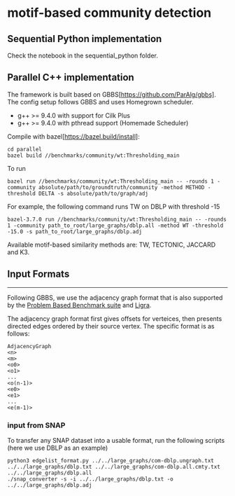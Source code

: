# motif-based community detection

## Sequential Python implementation

Check the notebook in the sequential_python folder.

## Parallel C++ implementation

The framework is built based on GBBS[https://github.com/ParAlg/gbbs]. The config setup follows GBBS and uses Homegrown scheduler. 
* g++ &gt;= 9.4.0 with support for Cilk Plus
* g++ &gt;= 9.4.0 with pthread support (Homemade Scheduler)

Compile with bazel[https://bazel.build/install]:
```
cd parallel
bazel build //benchmarks/community/wt:Thresholding_main
```
To run
```
bazel run //benchmarks/community/wt:Thresholding_main -- -rounds 1 -community absolute/path/to/groundtruth/community -method METHOD -threshold DELTA -s absolute/path/to/graph/adj
```
For example, the following command runs TW on DBLP with threshold -15
```
bazel-3.7.0 run //benchmarks/community/wt:Thresholding_main -- -rounds 1 -community path_to_root/large_graphs/dblp.all -method WT -threshold -15.0 -s path_to_root/large_graphs/dblp.adj
```
Available motif-based similarity methods are: TW, TECTONIC, JACCARD and K3.

## Input Formats
-----------
Following GBBS, we use the adjacency graph format that is also supported by the [Problem Based Benchmark
suite](http://www.cs.cmu.edu/~pbbs/benchmarks/graphIO.html)
and [Ligra](https://github.com/jshun/ligra).

The adjacency graph format first gives offsets for
verteices, then presents directed edges ordered by their source vertex. The specific format
is as follows:

```
AdjacencyGraph
<n>
<m>
<o0>
<o1>
...
<o(n-1)>
<e0>
<e1>
...
<e(m-1)>
```

### input from SNAP

To transfer any SNAP dataset into a usable format, run the following scripts (here we use DBLP as an example)
```
python3 edgelist_format.py ../../large_graphs/com-dblp.ungraph.txt ../../large_graphs/dblp.txt ../../large_graphs/com-dblp.all.cmty.txt ../../large_graphs/dblp.all
./snap_converter -s -i ../../large_graphs/dblp.txt -o ../../large_graphs/dblp.adj
```

